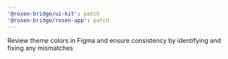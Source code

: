 ```yaml
---
'@rosen-bridge/ui-kit': patch
'@rosen-bridge/rosen-app': patch
---
```


Review theme colors in Figma and ensure consistency by identifying and fixing any mismatches

